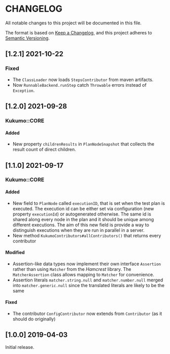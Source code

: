 # CHANGELOG


All notable changes to this project will be documented in this file.

The format is based on [Keep a Changelog][1],
and this project adheres to [Semantic Versioning][2].


## [1.2.1] 2021-10-22
### Fixed
- The `ClassLoader` now loads `StepsContributor` from maven artifacts.
- Now `RunnableBackend.runStep` catch `Throwable` errors instead of `Exception`.

## [1.2.0] 2021-09-28
### Kukumo::CORE
#### Added
- New property `childrenResults` in `PlanNodeSnapshot` that collects
  the result count of direct children.


## [1.1.0] 2021-09-17
### Kukumo::CORE
#### Added
- New field to `PlanNode` called `executionID`, that is set when the test plan is
  executed. The execution id can be either set via configuration (new property `executionId`) or
  autogenerated otherwise. The same id is shared along every node in the plan and it should be
  unique among different executions. The aim of this new field is provide a way to distinguish
  executions when they are run in parallel in a server.
- New method `KukumoContributors#allContributors()` that returns every contributor
#### Modified
- Assertion-like data types now implement their own interface `Assertion` rather than
  using `Matcher` from the *Hamcrest* library. The `MatcherAssertion` class allows mapping to
  `Matcher` for convenience.
- Assertion literals `matcher.string.null` and `matcher.number.null` merged into
  `matcher.generic.null` since the translated literals are likely to be the same
#### Fixed
- The contributor `ConfigContributor` now extends from `Contributor` (as it should do originally)


## [1.0.0] 2019-04-03

Initial release.


[1]: <https://keepachangelog.com/en/1.0.0/>
[2]: <https://semver.org>